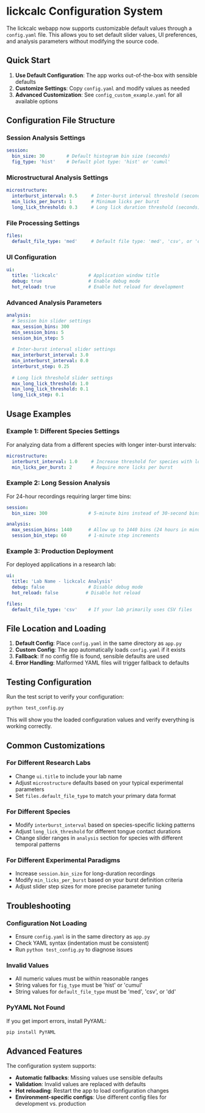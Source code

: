 # lickcalc Configuration System

The lickcalc webapp now supports customizable default values through a `config.yaml` file. This allows you to set default slider values, UI preferences, and analysis parameters without modifying the source code.

## Quick Start

1. **Use Default Configuration**: The app works out-of-the-box with sensible defaults
2. **Customize Settings**: Copy `config.yaml` and modify values as needed
3. **Advanced Customization**: See `config_custom_example.yaml` for all available options

## Configuration File Structure

### Session Analysis Settings
```yaml
session:
  bin_size: 30        # Default histogram bin size (seconds)
  fig_type: 'hist'    # Default plot type: 'hist' or 'cumul'
```

### Microstructural Analysis Settings
```yaml
microstructure:
  interburst_interval: 0.5     # Inter-burst interval threshold (seconds)
  min_licks_per_burst: 1       # Minimum licks per burst
  long_lick_threshold: 0.3     # Long lick duration threshold (seconds)
```

### File Processing Settings
```yaml
files:
  default_file_type: 'med'     # Default file type: 'med', 'csv', or 'dd'
```

### UI Configuration
```yaml
ui:
  title: 'lickcalc'           # Application window title
  debug: true                 # Enable debug mode
  hot_reload: true            # Enable hot reload for development
```

### Advanced Analysis Parameters
```yaml
analysis:
  # Session bin slider settings
  max_session_bins: 300
  min_session_bins: 5
  session_bin_step: 5
  
  # Inter-burst interval slider settings
  max_interburst_interval: 3.0
  min_interburst_interval: 0.0
  interburst_step: 0.25
  
  # Long lick threshold slider settings
  max_long_lick_threshold: 1.0
  min_long_lick_threshold: 0.1
  long_lick_step: 0.1
```

## Usage Examples

### Example 1: Different Species Settings
For analyzing data from a different species with longer inter-burst intervals:

```yaml
microstructure:
  interburst_interval: 1.0     # Increase threshold for species with longer pauses
  min_licks_per_burst: 2       # Require more licks per burst
```

### Example 2: Long Session Analysis
For 24-hour recordings requiring larger time bins:

```yaml
session:
  bin_size: 300               # 5-minute bins instead of 30-second bins

analysis:
  max_session_bins: 1440      # Allow up to 1440 bins (24 hours in minutes)
  session_bin_step: 60        # 1-minute step increments
```

### Example 3: Production Deployment
For deployed applications in a research lab:

```yaml
ui:
  title: 'Lab Name - lickcalc Analysis'
  debug: false                # Disable debug mode
  hot_reload: false          # Disable hot reload

files:
  default_file_type: 'csv'    # If your lab primarily uses CSV files
```

## File Location and Loading

1. **Default Config**: Place `config.yaml` in the same directory as `app.py`
2. **Custom Config**: The app automatically loads `config.yaml` if it exists
3. **Fallback**: If no config file is found, sensible defaults are used
4. **Error Handling**: Malformed YAML files will trigger fallback to defaults

## Testing Configuration

Run the test script to verify your configuration:

```bash
python test_config.py
```

This will show you the loaded configuration values and verify everything is working correctly.

## Common Customizations

### For Different Research Labs
- Change `ui.title` to include your lab name
- Adjust `microstructure` defaults based on your typical experimental parameters
- Set `files.default_file_type` to match your primary data format

### For Different Species
- Modify `interburst_interval` based on species-specific licking patterns
- Adjust `long_lick_threshold` for different tongue contact durations
- Change slider ranges in `analysis` section for species with different temporal patterns

### For Different Experimental Paradigms
- Increase `session.bin_size` for long-duration recordings
- Modify `min_licks_per_burst` based on your burst definition criteria
- Adjust slider step sizes for more precise parameter tuning

## Troubleshooting

### Configuration Not Loading
- Ensure `config.yaml` is in the same directory as `app.py`
- Check YAML syntax (indentation must be consistent)
- Run `python test_config.py` to diagnose issues

### Invalid Values
- All numeric values must be within reasonable ranges
- String values for `fig_type` must be 'hist' or 'cumul'
- String values for `default_file_type` must be 'med', 'csv', or 'dd'

### PyYAML Not Found
If you get import errors, install PyYAML:
```bash
pip install PyYAML
```

## Advanced Features

The configuration system supports:
- **Automatic fallbacks**: Missing values use sensible defaults
- **Validation**: Invalid values are replaced with defaults
- **Hot reloading**: Restart the app to load configuration changes
- **Environment-specific configs**: Use different config files for development vs. production